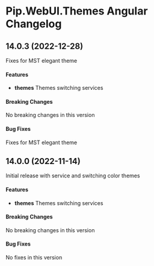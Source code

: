 # Pip.WebUI.Themes Angular  Changelog

## <a name="14.0.3"></a> 14.0.3 (2022-12-28)

Fixes for MST elegant theme

#### Features
* **themes** Themes switching services

#### Breaking Changes
No breaking changes in this version

#### Bug Fixes
Fixes for MST elegant theme

## <a name="14.0.0"></a> 14.0.0 (2022-11-14)

Initial release with service and switching color themes

#### Features
* **themes** Themes switching services

#### Breaking Changes
No breaking changes in this version

#### Bug Fixes
No fixes in this version 
